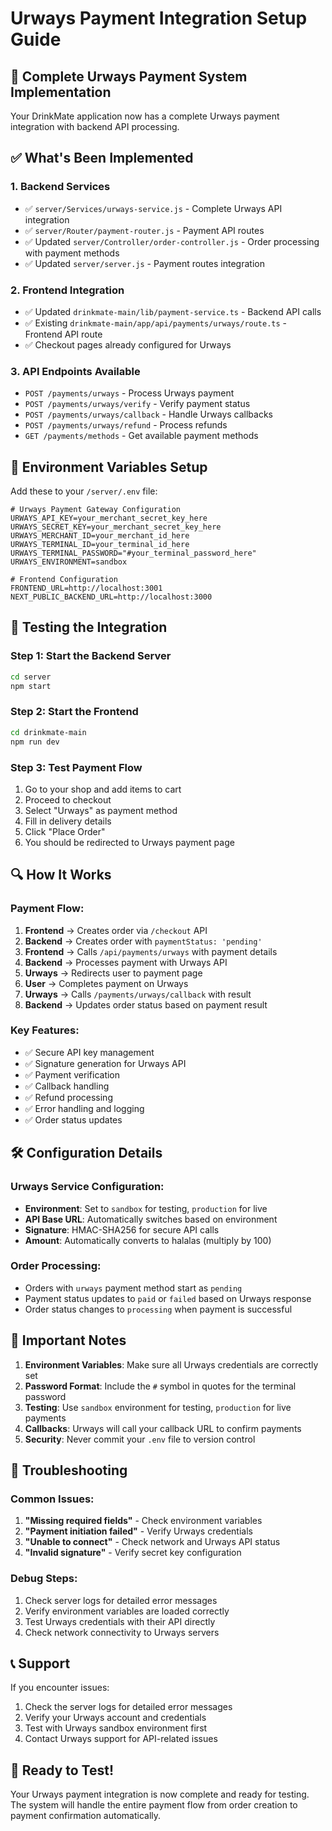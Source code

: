 # Urways Payment Integration Setup Guide

## 🚀 Complete Urways Payment System Implementation

Your DrinkMate application now has a complete Urways payment integration with backend API processing.

## ✅ What's Been Implemented

### 1. **Backend Services**
- ✅ `server/Services/urways-service.js` - Complete Urways API integration
- ✅ `server/Router/payment-router.js` - Payment API routes
- ✅ Updated `server/Controller/order-controller.js` - Order processing with payment methods
- ✅ Updated `server/server.js` - Payment routes integration

### 2. **Frontend Integration**
- ✅ Updated `drinkmate-main/lib/payment-service.ts` - Backend API calls
- ✅ Existing `drinkmate-main/app/api/payments/urways/route.ts` - Frontend API route
- ✅ Checkout pages already configured for Urways

### 3. **API Endpoints Available**
- `POST /payments/urways` - Process Urways payment
- `POST /payments/urways/verify` - Verify payment status
- `POST /payments/urways/callback` - Handle Urways callbacks
- `POST /payments/urways/refund` - Process refunds
- `GET /payments/methods` - Get available payment methods

## 🔧 Environment Variables Setup

Add these to your `/server/.env` file:

```env
# Urways Payment Gateway Configuration
URWAYS_API_KEY=your_merchant_secret_key_here
URWAYS_SECRET_KEY=your_merchant_secret_key_here
URWAYS_MERCHANT_ID=your_merchant_id_here
URWAYS_TERMINAL_ID=your_terminal_id_here
URWAYS_TERMINAL_PASSWORD="#your_terminal_password_here"
URWAYS_ENVIRONMENT=sandbox

# Frontend Configuration
FRONTEND_URL=http://localhost:3001
NEXT_PUBLIC_BACKEND_URL=http://localhost:3000
```

## 🧪 Testing the Integration

### Step 1: Start the Backend Server
```bash
cd server
npm start
```

### Step 2: Start the Frontend
```bash
cd drinkmate-main
npm run dev
```

### Step 3: Test Payment Flow
1. Go to your shop and add items to cart
2. Proceed to checkout
3. Select "Urways" as payment method
4. Fill in delivery details
5. Click "Place Order"
6. You should be redirected to Urways payment page

## 🔍 How It Works

### Payment Flow:
1. **Frontend** → Creates order via `/checkout` API
2. **Backend** → Creates order with `paymentStatus: 'pending'`
3. **Frontend** → Calls `/api/payments/urways` with payment details
4. **Backend** → Processes payment with Urways API
5. **Urways** → Redirects user to payment page
6. **User** → Completes payment on Urways
7. **Urways** → Calls `/payments/urways/callback` with result
8. **Backend** → Updates order status based on payment result

### Key Features:
- ✅ Secure API key management
- ✅ Signature generation for Urways API
- ✅ Payment verification
- ✅ Callback handling
- ✅ Refund processing
- ✅ Error handling and logging
- ✅ Order status updates

## 🛠️ Configuration Details

### Urways Service Configuration:
- **Environment**: Set to `sandbox` for testing, `production` for live
- **API Base URL**: Automatically switches based on environment
- **Signature**: HMAC-SHA256 for secure API calls
- **Amount**: Automatically converts to halalas (multiply by 100)

### Order Processing:
- Orders with `urways` payment method start as `pending`
- Payment status updates to `paid` or `failed` based on Urways response
- Order status changes to `processing` when payment is successful

## 🚨 Important Notes

1. **Environment Variables**: Make sure all Urways credentials are correctly set
2. **Password Format**: Include the `#` symbol in quotes for the terminal password
3. **Testing**: Use `sandbox` environment for testing, `production` for live payments
4. **Callbacks**: Urways will call your callback URL to confirm payments
5. **Security**: Never commit your `.env` file to version control

## 🔧 Troubleshooting

### Common Issues:
1. **"Missing required fields"** - Check environment variables
2. **"Payment initiation failed"** - Verify Urways credentials
3. **"Unable to connect"** - Check network and Urways API status
4. **"Invalid signature"** - Verify secret key configuration

### Debug Steps:
1. Check server logs for detailed error messages
2. Verify environment variables are loaded correctly
3. Test Urways credentials with their API directly
4. Check network connectivity to Urways servers

## 📞 Support

If you encounter issues:
1. Check the server logs for detailed error messages
2. Verify your Urways account and credentials
3. Test with Urways sandbox environment first
4. Contact Urways support for API-related issues

## 🎉 Ready to Test!

Your Urways payment integration is now complete and ready for testing. The system will handle the entire payment flow from order creation to payment confirmation automatically.
